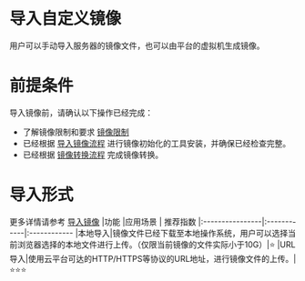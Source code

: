 # 导入自定义镜像

用户可以手动导入服务器的镜像文件，也可以由平台的虚拟机生成镜像。

# 前提条件
导入镜像前，请确认以下操作已经完成：
* 了解镜像限制和要求 [镜像限制](https://docs.ucloud.cn/UCloudStack/customimage/README?id=_2-镜像限制) 
* 已经根据 [导入镜像流程](https://docs.ucloud.cn/UCloudStack/customimage/README?id=_3-导入镜像流程) 进行镜像初始化的工具安装，并确保已经检查完整。
* 已经根据  [镜像转换流程](UCloudStack/customimage/convert.md) 完成镜像转换。

# 导入形式
更多详情请参考 [导入镜像](UCloudStack/userguide/image?id=_43-导入镜像)
|功能           |应用场景   | 推荐指数
|:----------------|:------------|:------------
|本地导入|镜像文件已经下载至本地操作系统，用户可以选择当前浏览器选择的本地文件进行上传。（仅限当前镜像的文件实际小于10G）|⭐
|URL导入|使用云平台可达的HTTP/HTTPS等协议的URL地址，进行镜像文件的上传。|⭐⭐⭐